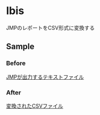 # Ibis
JMPのレポートをCSV形式に変換する

## Sample
### Before
[JMPが出力するテキストファイル](txt/example.txt)
### After
[変換されたCSVファイル](csv/example.csv)
